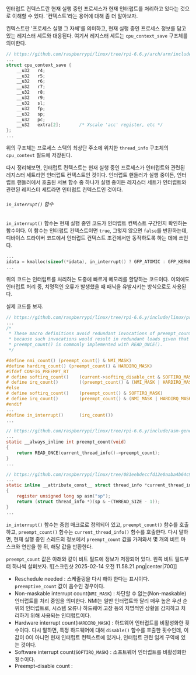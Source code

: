 인터럽트 컨텍스트란 현재 실행 중인 프로세스가 현재 인터럽트를 처리하고 있다는 것으로 이해할 수 있다. '컨텍스트'라는 용어에 대해 좀 더 알아보자.

컨텍스트란 '프로세스 실행 그 자체'를 의미하고, 현재 실행 중인 프로세스 정보를 담고 있는 레지스터 세트와 대응된다. 여기서 레지스터 세트는 `cpu_context_save` 구조체를 의미한다. 
```C
// https://github.com/raspberrypi/linux/tree/rpi-6.6.y/arch/arm/include/asm/thread_info.h
...
struct cpu_context_save {
	__u32	r4;
	__u32	r5;
	__u32	r6;
	__u32	r7;
	__u32	r8;
	__u32	r9;
	__u32	sl;
	__u32	fp;
	__u32	sp;
	__u32	pc;
	__u32	extra[2];		/* Xscale 'acc' register, etc */
};
...
```
위의 구조체는 프로세스 스택의 최상단 주소에 위치한 `thread_info` 구조체의 `cpu_context` 필드에 저장된다. 

다시 정리해보면, 인터럽트 컨텍스트는 현재 실행 중인 프로세스가 인터럽트와 관련된 레지스터 세트라면 인터럽트 컨텍스트인 것이다. 인터럽트 핸들러가 실행 중이든, 인터럽트 핸들러에서 호출된 서브 함수 중 하나가 실행 중이든 레지스터 세트가 인터럽트와 관련된 레지스터 세트라면 인터럽트 컨텍스트인 것이다.

###### `in_interrupt()` 함수
`in_interrupt()` 함수는 현재 실행 중인 코드가 인터럽트 컨텍스트 구간인지 확인하는 함수이다. 이 함수는 인터럽트 컨텍스트이면 `true`, 그렇지 않으면 `false`를 반환하는데, 디바이스 드라이버 코드에서 인터럽트 컨텍스트 조건에서만 동작하도록 하는 데에 쓰인다.
```C
...
idata = kmalloc(sizeof(*idata), in_interrupt() ? GFP_ATOMIC : GFP_KERNEL);
...
```
위의 코드는 인터럽트를 처리하는 도중에 빠르게 메모리를 할당하는 코드이다. 이외에도 인터럽트 처리 중, 치명적인 오류가 발생했을 때 패닉을 유발시키는 방식으로도 사용된다.

실제 코드를 보자.
```C
// https://github.com/raspberrypi/linux/tree/rpi-6.6.y/include/linux/preempt.h
...
/*
 * These macro definitions avoid redundant invocations of preempt_count()
 * because such invocations would result in redundant loads given that
 * preempt_count() is commonly implemented with READ_ONCE().
 */

#define nmi_count()	(preempt_count() & NMI_MASK)
#define hardirq_count()	(preempt_count() & HARDIRQ_MASK)
#ifdef CONFIG_PREEMPT_RT
# define softirq_count()	(current->softirq_disable_cnt & SOFTIRQ_MASK)
# define irq_count()		((preempt_count() & (NMI_MASK | HARDIRQ_MASK)) | softirq_count())
#else
# define softirq_count()	(preempt_count() & SOFTIRQ_MASK)
# define irq_count()		(preempt_count() & (NMI_MASK | HARDIRQ_MASK | SOFTIRQ_MASK))
#endif
...
#define in_interrupt()		(irq_count())
...

// https://github.com/raspberrypi/linux/tree/rpi-6.6.y/include/asm-generic/preempt/h
...
static __always_inline int preempt_count(void)
{
	return READ_ONCE(current_thread_info()->preempt_count);
}
...

// https://github.com/raspberrypi/linux/tree/081eebdeccfd12e0aaba4b64c9f87b608777913b/arch/arc/include/asm/thread_info.h
...
static inline __attribute_const__ struct thread_info *current_thread_info(void)
{
	register unsigned long sp asm("sp");
	return (struct thread_info *)(sp & ~(THREAD_SIZE - 1));
}
...
```
`in_interrupt()` 함수는 중첩 매크로로 정의되어 있고, `preempt_count()` 함수를 호출하고, `preempt_count()` 함수는 `current_thread_info()` 함수를 호출한다. 다시 말하면, 현재 실행 중인 스레드의 정보에서 `preempt_count` 값을 가져와서 몇 개의 비트 마스크와 연산을 한 뒤, 해당 값을 반환한다. 

`preempt_count` 값은 아래와 같이 비트 필드에 정보가 저장되어 있다. 왼쪽 비트 필드부터 하나씩 살펴보자.
![[스크린샷 2025-02-14 오전 11.58.21.png|center|700]]
- Reschedule needed : 스케줄링을 다시 해야 한다는 표시이다. `preemptive_count` 값이 음수인 경우이다.
- Non-maskable interrupt count(`NMI_MASK`) : 차단할 수 없는(Non-maskable) 인터럽트를 처리 중임을 의미한다. NMI는 일반 인터럽트와 달리 매우 높은 우선 순위의 인터럽트로, 시스템 오류나 하드웨어 고장 등의 치명적인 상황을 감지하고 처리하기 위해 사용되는 인터럽트이다.
- Hardware interrupt count(`HARDIRQ_MASK`) : 하드웨어 인터럽트를 비활성화한 횟수이다. 다시 말하면, 특정 하드웨어에 대해 `disable()` 함수를 호출한 횟수인데, 이 값이 0이 아니면 현재 인터럽트 컨텍스트에 있거나, 인터럽트 관련 임계 구역에 있는 것이다.
- Software interrupt count(`SOFTIRQ_MASK`) : 소프트웨어 인터럽트를 비활성화한 횟수이다.
- Preempt-disable count : 

